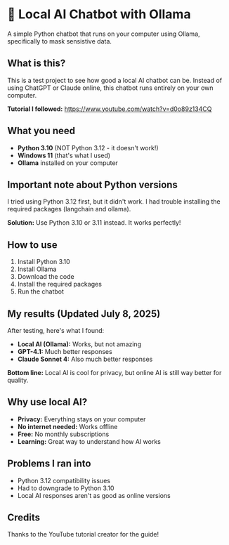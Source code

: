# 🤖 Local AI Chatbot with Ollama

A simple Python chatbot that runs on your computer using Ollama, specifically to mask sensistive data.

## What is this?

This is a test project to see how good a local AI chatbot can be. Instead of using ChatGPT or Claude online, this chatbot runs entirely on your own computer.

**Tutorial I followed:** https://www.youtube.com/watch?v=d0o89z134CQ

## What you need

- **Python 3.10** (NOT Python 3.12 - it doesn't work!)
- **Windows 11** (that's what I used)
- **Ollama** installed on your computer

## Important note about Python versions

I tried using Python 3.12 first, but it didn't work. I had trouble installing the required packages (langchain and ollama). 

**Solution:** Use Python 3.10 or 3.11 instead. It works perfectly!

## How to use

1. Install Python 3.10
2. Install Ollama
3. Download the code
4. Install the required packages
5. Run the chatbot

## My results (Updated July 8, 2025)

After testing, here's what I found:

- **Local AI (Ollama):** Works, but not amazing
- **GPT-4.1:** Much better responses
- **Claude Sonnet 4:** Also much better responses

**Bottom line:** Local AI is cool for privacy, but online AI is still way better for quality.

## Why use local AI?

- **Privacy:** Everything stays on your computer
- **No internet needed:** Works offline
- **Free:** No monthly subscriptions
- **Learning:** Great way to understand how AI works

## Problems I ran into

- Python 3.12 compatibility issues
- Had to downgrade to Python 3.10
- Local AI responses aren't as good as online versions

## Credits

Thanks to the YouTube tutorial creator for the guide!
